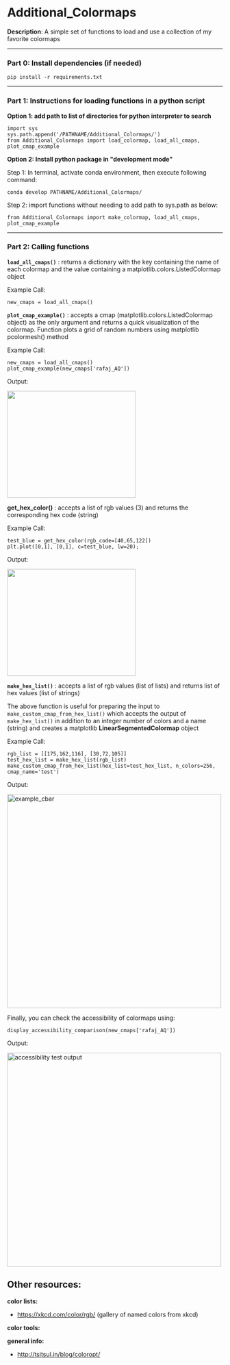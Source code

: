 # Additional_Colormaps
**Description**: A simple set of functions to load and use a collection of my favorite colormaps

------------------
### Part 0: Install dependencies (if needed)

```pip install -r requirements.txt```

------------------
### Part 1: Instructions for loading functions in a python script

**Option 1: add path to list of directories for python interpreter to search**
```
import sys
sys.path.append('/PATHNAME/Additional_Colormaps/')
from Additional_Colormaps import load_colormap, load_all_cmaps, plot_cmap_example
```
**Option 2: Install python package in "development mode"**

Step 1: In terminal, activate conda environment, then execute following command:

`conda develop PATHNAME/Additional_Colormaps/`

Step 2: import functions without needing to add path to sys.path as below:

`from Additional_Colormaps import make_colormap, load_all_cmaps, plot_cmap_example`

------------------
### Part 2: Calling functions

**`load_all_cmaps()`** : returns a dictionary with the key containing the name of each colormap and the value containing a matplotlib.colors.ListedColormap object

Example Call:
```
new_cmaps = load_all_cmaps()
```

**`plot_cmap_example()`** : accepts a cmap (matplotlib.colors.ListedColormap object) as the only argument and returns a quick visualization of the colormap. Function plots a grid of random numbers using matplotlib pcolormesh() method

Example Call:
```
new_cmaps = load_all_cmaps()
plot_cmap_example(new_cmaps['rafaj_AQ'])
```

Output:

<img src="https://user-images.githubusercontent.com/56602673/190008674-40fdb61f-6b18-4bf7-a82c-e7761578f51d.png" width="300" height="250" />

**get_hex_color()** : accepts a list of rgb values (3) and returns the corresponding hex code (string)

Example Call:
```
test_blue = get_hex_color(rgb_code=[40,65,122])
plt.plot([0,1], [0,1], c=test_blue, lw=20);
```

Output:

<img src="https://user-images.githubusercontent.com/56602673/190018375-5184f80f-9e42-478d-860c-dd73bf922ce9.png" width="300" height="250" />

**`make_hex_list()`** : accepts a list of rgb values (list of lists) and returns list of hex values (list of strings)

The above function is useful for preparing the input to `make_custom_cmap_from_hex_list()` which accepts the output of `make_hex_list()` in addition to an integer number of colors and a name (string) and creates a matplotlib **LinearSegmentedColormap** object

Example Call:
```
rgb_list = [[175,162,116], [30,72,105]]
test_hex_list = make_hex_list(rgb_list)
make_custom_cmap_from_hex_list(hex_list=test_hex_list, n_colors=256, cmap_name='test')
```

Output:

<img width="500" alt="example_cbar" src="https://user-images.githubusercontent.com/56602673/190019079-4d97c5f5-d107-4c25-b789-85ab17e0c43a.png">

Finally, you can check the accessibility of colormaps using:

```
display_accessibility_comparison(new_cmaps['rafaj_AQ'])
```

Output:

<img width="500" alt="accessibility test output" src="https://user-images.githubusercontent.com/56602673/208551494-ebfdf2b4-ffde-49dc-b058-9c60fee71734.png">

## Other resources:

**color lists:**
 - https://xkcd.com/color/rgb/ (gallery of named colors from xkcd)

**color tools:**

**general info:**
- http://tsitsul.in/blog/coloropt/



